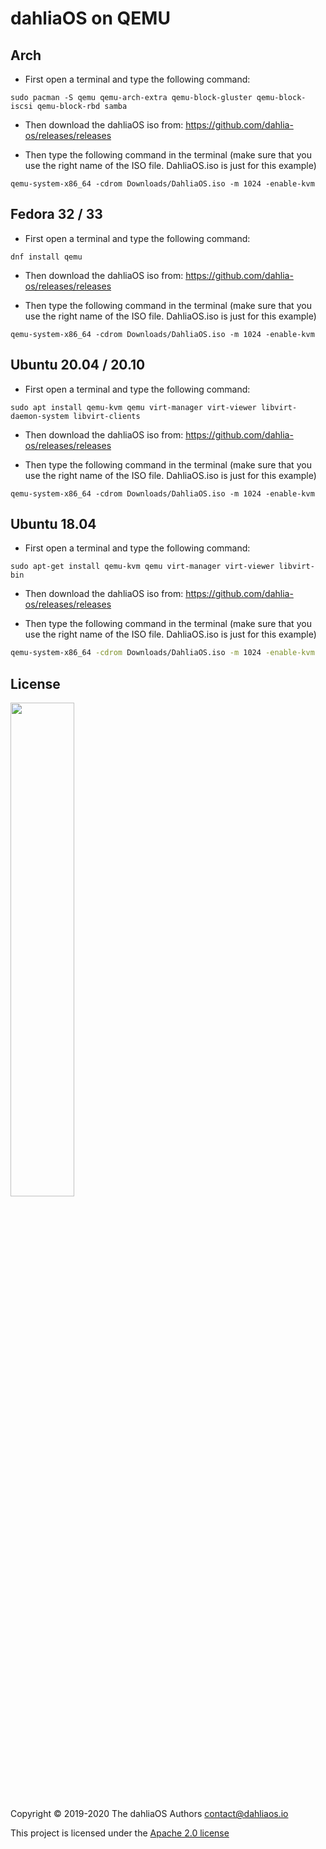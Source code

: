 # dahliaOS on QEMU

## Arch

- First open a terminal and type the following command:
```
sudo pacman -S qemu qemu-arch-extra qemu-block-gluster qemu-block-iscsi qemu-block-rbd samba
```
- Then download the dahliaOS iso from: https://github.com/dahlia-os/releases/releases 

- Then type the following command in the terminal (make sure that you use the right name of the ISO file. DahliaOS.iso is just for this example)
```
qemu-system-x86_64 -cdrom Downloads/DahliaOS.iso -m 1024 -enable-kvm
```
## Fedora 32 / 33

- First open a terminal and type the following command:
```
dnf install qemu
```
- Then download the dahliaOS iso from: https://github.com/dahlia-os/releases/releases 

- Then type the following command in the terminal (make sure that you use the right name of the ISO file. DahliaOS.iso is just for this example)
```
qemu-system-x86_64 -cdrom Downloads/DahliaOS.iso -m 1024 -enable-kvm
```
## Ubuntu 20.04 / 20.10

- First open a terminal and type the following command:
```
sudo apt install qemu-kvm qemu virt-manager virt-viewer libvirt-daemon-system libvirt-clients
```
- Then download the dahliaOS iso from: https://github.com/dahlia-os/releases/releases 

- Then type the following command in the terminal (make sure that you use the right name of the ISO file. DahliaOS.iso is just for this example)
```
qemu-system-x86_64 -cdrom Downloads/DahliaOS.iso -m 1024 -enable-kvm
```
## Ubuntu 18.04

- First open a terminal and type the following command:
```
sudo apt-get install qemu-kvm qemu virt-manager virt-viewer libvirt-bin
```
- Then download the dahliaOS iso from: https://github.com/dahlia-os/releases/releases 

- Then type the following command in the terminal (make sure that you use the right name of the ISO file. DahliaOS.iso is just for this example)
```bash
qemu-system-x86_64 -cdrom Downloads/DahliaOS.iso -m 1024 -enable-kvm
```
## License

<p align="left">
  <img width="45%" src="https://github.com/dahlia-os/brand/blob/master/Logo%20SVGs/dahliaOS%20logo%20with%20text%20(drop%20shadow).svg"
</p>

Copyright © 2019-2020 The dahliaOS Authors contact@dahliaos.io

This project is licensed under the [Apache 2.0 license](../LICENSE)
